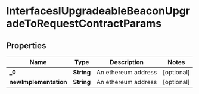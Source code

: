 

# InterfacesIUpgradeableBeaconUpgradeToRequestContractParams

## Properties

Name | Type | Description | Notes
------------ | ------------- | ------------- | -------------
**_0** | **String** | An ethereum address |  [optional]
**newImplementation** | **String** | An ethereum address |  [optional]




